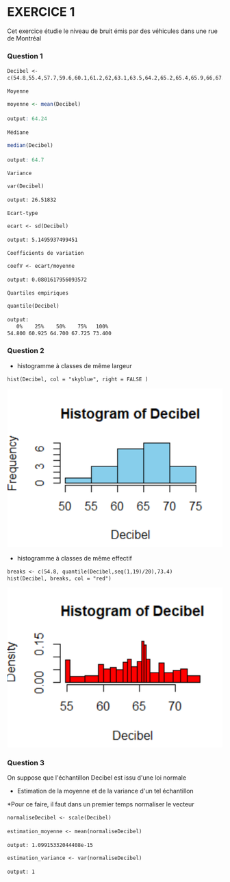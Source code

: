 # EXERCICE 1

Cet exercice étudie le niveau de bruit émis par des véhicules dans une rue de Montréal

### Question 1

```
Decibel <- c(54.8,55.4,57.7,59.6,60.1,61.2,62,63.1,63.5,64.2,65.2,65.4,65.9,66,67.6,68.1,69.5,70.6,71.5,73.4)
```

`Moyenne`
```R
moyenne <- mean(Decibel)

output: 64.24
```
`Médiane`
```R
median(Decibel)

output: 64.7
```
`Variance`
```
var(Decibel)

output: 26.51832
```
`Ecart-type`
```
ecart <- sd(Decibel)

output: 5.1495937499451
```
`Coefficients de variation`
```
coefV <- ecart/moyenne

output: 0.0801617956093572
```
`Quartiles empiriques`
```
quantile(Decibel)

output:
   0%    25%    50%    75%   100% 
54.800 60.925 64.700 67.725 73.400 
```

### Question 2

- histogramme à classes de même largeur
```
hist(Decibel, col = "skyblue", right = FALSE )
```
![histogramme même largeur](../Screenshots/hist1.PNG)

- histogramme à classes de même effectif
```
breaks <- c(54.8, quantile(Decibel,seq(1,19)/20),73.4) 
hist(Decibel, breaks, col = "red")
```
![histogramme même effectif](../Screenshots/hist2.PNG)

### Question 3
On suppose que l'échantillon Decibel est issu d'une loi normale
- Estimation de la moyenne et de la variance d'un tel échantillon

*Pour ce faire, il faut dans un premier temps normaliser le vecteur
```
normaliseDecibel <- scale(Decibel)

estimation_moyenne <- mean(normaliseDecibel)

output: 1.09915332044408e-15
```

```
estimation_variance <- var(normaliseDecibel)

output: 1
```
